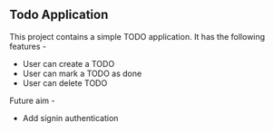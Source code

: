## Todo Application
This project contains a simple TODO application. 
It has the following features -
- User can create a TODO
- User can mark a TODO as done
- User can delete TODO

Future aim -
- Add signin authentication


